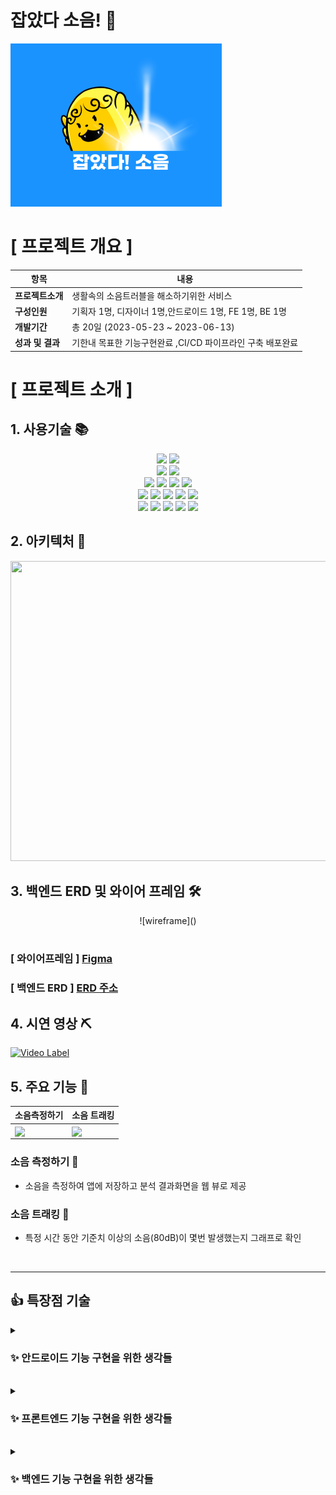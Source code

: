 
# 잡았다 소음!  👋


 [![android](/profile/마스코트.png)](https://drive.google.com/file/d/1rRvhvFjUJRRTOW-yiM6hZ4_TpH39x9fd/view?usp=sharing)


#  [ 프로젝트 개요 ]


| 항목      | 내용                              |
|---------|---------------------------------|
| **프로젝트소개**  | 생활속의 소음트러블을 해소하기위한 서비스          |
| **구성인원**    | 기획자 1명, 디자이너 1명,안드로이드 1명, FE 1명, BE 1명          |
| **개발기간**    | 총 20일 (2023-05-23 ~ 2023-06-13) |
| **성과 및 결과** | 기한내 목표한 기능구현완료 ,CI/CD 파이프라인 구축 배포완료 |


# [ 프로젝트 소개 ]

## 1. 사용기술 📚
<div align="center">
 <span>
  <img src="https://img.shields.io/badge/android-3DDC84?style=flat-square&logo=android&logoColor=white"/> 
     <img src="https://img.shields.io/badge/kotlin-7F52FF?style=flat-square&logo=kotlin&logoColor=white"/> 
 </span>
 <br>
  <span>
    <img src="https://img.shields.io/badge/python-3776AB?style=flat-square&logo=python&logoColor=white"/>
    <img src="https://img.shields.io/badge/tensorflow-FF6F00?style=flat&logo=tensorflow&logoColor=white"/> 
  </span>
   <br>
   <span>
   <img src="https://img.shields.io/badge/react-61DAFB?style=flat-square&logo=react&logoColor=white"/>
   <img src="https://img.shields.io/badge/reactrouter-CA4245?style=flat&logo=reactrouter&logoColor=white"/> 
   <img src="https://img.shields.io/badge/axios-5A29E4?style=flat&logo=axios&logoColor=white"/> 
   <img src="https://img.shields.io/badge/vercel-000000?style=flat&logo=vercel&logoColor=white"/> 
</span>
  <br>
  <span>
  <img src="https://img.shields.io/badge/springboot-6DB33F?style=flat-square&logo=springboot&logoColor=white"/>
  <img src="https://img.shields.io/badge/gradle-02303A?style=flat-square&logo=gradle&logoColor=white"/>
  <img src="https://img.shields.io/badge/Java-007396?style=flat&logo=OpenJDK&logoColor=white"/>
  <img src="https://img.shields.io/badge/mysql-4479A1?style=flat-square&logo=mysql&logoColor=white"/>
  <img src="https://img.shields.io/badge/amazonrds-527FFF?style=flat&logo=amazonrds&logoColor=white"/>
</span>
<br>
<span>
  <img src="https://img.shields.io/badge/nginx-009639?style=flat-square&logo=nginx&logoColor=white"/>
  <img src="https://img.shields.io/badge/amazonec2-FF9900?style=flat&logo=amazonec2&logoColor=white"/>
  <img src="https://img.shields.io/badge/amazons3-569A31?style=flat-square&logo=amazons3&logoColor=white"/>
  <img src="https://img.shields.io/badge/github-181717?style=flat&logo=github&logoColor=white"/>
  <img src="https://img.shields.io/badge/githubactions-2088FF?style=flat-square&logo=githubactions&logoColor=white"/>
</span>
  <br>

</div>
                

## 2. 아키텍처 🔔
<div align="center">
<img src="https://github.com/Greenie-crew/.github/assets/71303448/7c894022-9677-4202-8762-0fdc0b378e6a"  width="600" height="480">
</div>

## 3. 백엔드 ERD 및 와이어 프레임 🛠
<div align="center">
 ![wireframe]()
</div><br>

### [ 와이어프레임 ]   [ Figma ](https://www.figma.com/file/D1FJxm69kI0QDLSWs0adiG/Greenie-%EC%9E%A1%EC%95%98%EB%8B%A4!-%EC%86%8C%EC%9D%8C?type=design&node-id=0%3A1&t=o3BrwVucKr5HeBse-1)

### [ 백엔드 ERD ]  [ERD 주소](https://www.erdcloud.com/d/qro5eibi6BhBKvKSQ)


## 4. 시연 영상 ⛏

  [![Video Label](http://img.youtube.com/vi/ElwwGIre76s/0.jpg)](https://youtu.be/ElwwGIre76s)



## 5. 주요 기능 🎨

| 소음측정하기      | 소음 트래킹                             |
|---------------------------------|---------------------------------|
| <img align="center" src="https://github.com/Greenie-crew/.github/assets/71303448/7c61d241-4687-498c-b170-812fb178d252" width="240">| <img align="center" src="https://github.com/Greenie-crew/.github/assets/71303448/bff39e9b-7b61-49ae-9594-fb7d25ae336a" width="240">|


###  소음 측정하기 🎉 

- 소음을 측정하여 앱에 저장하고 분석 결과화면을 웹 뷰로 제공

  
###  소음 트래킹 🎉
- 특정 시간 동안 기준치 이상의 소음(80dB)이 몇번 발생했는지 그래프로 확인

<br>
<hr/>

## 👍 특장점 기술 

<details>
<summary>
<h3>✨ 안드로이드 기능 구현을 위한 생각들 </h3>
</summary>
<div markdown="1">

- 코드 컨벤션
    - **협업 및 분업**을 원활하게 하기 위해 개발 시 **통일성**을 부여하고자 많이 고민했어요.
    - **TypeScript,  Prettier** 덕분에 버그를 예방하고 협업 생산성을 높일 수 있었어요.
    - `Button` `Label` `Input` `Title`과 같은 **재 사용성**이 요구되는 UI 요소는 **Atom 단위**로 설계하여 **생산성**을 높일 수 있었어요
    - Type은 확장이 용이하도록 BaseType을 선언해 중복되는 Property를 줄였어요.
    - 덕분에 200줄의 Type 코드가 60줄로 줄어 들 수 있었어요.
    - 그 외 통일해야 할 부분을 발견하면 즉시 함께 고민하고 실행했어요.

- 기술
    - **RTK** 를 사용하여 Client 상태를 관리했어요.
    - **RTK Query**를 활용하여 Server 상태를 관리하였으며, Caching을 활용하여 통신 비용을 줄일 수 있었어요.
    - 덕분에 응답 다음 작업이나 에러 발생 시에도 통일된 작업을 수행할 수 있었어요.
    - **Emotion**을 활용한 스타일링 작업 시에 글로벌 스타일 적용과 **Typo, Palette**로 선언한 변수를 이용하도록 협의하여 통일성을 부여했어요.

</div>
</details>
<br>

<details>
<summary>
<h3>✨ 프론트엔드 기능 구현을 위한 생각들</h3>
</summary>
<div markdown="1">

- 코드 컨벤션
    - **협업 및 분업**을 원활하게 하기 위해 개발 시 **통일성**을 부여하고자 많이 고민했어요.
    - **TypeScript,  Prettier** 덕분에 버그를 예방하고 협업 생산성을 높일 수 있었어요.
    - `Button` `Label` `Input` `Title`과 같은 **재 사용성**이 요구되는 UI 요소는 **Atom 단위**로 설계하여 **생산성**을 높일 수 있었어요
    - Type은 확장이 용이하도록 BaseType을 선언해 중복되는 Property를 줄였어요.
    - 덕분에 200줄의 Type 코드가 60줄로 줄어 들 수 있었어요.
    - 그 외 통일해야 할 부분을 발견하면 즉시 함께 고민하고 실행했어요.

- 기술
    - **RTK** 를 사용하여 Client 상태를 관리했어요.
    - **RTK Query**를 활용하여 Server 상태를 관리하였으며, Caching을 활용하여 통신 비용을 줄일 수 있었어요.
    - 덕분에 응답 다음 작업이나 에러 발생 시에도 통일된 작업을 수행할 수 있었어요.
    - **Emotion**을 활용한 스타일링 작업 시에 글로벌 스타일 적용과 **Typo, Palette**로 선언한 변수를 이용하도록 협의하여 통일성을 부여했어요.

</div>
</details>
<br>

<details>
<summary>
<h3>✨ 백엔드 기능 구현을 위한 생각들 </h3>
</summary>
<div markdown="1">

    

- 기술 
   - java <br>
    ◻ 내부 클래스를 활용해서 request 클래스로 들어오고 response 클래스로 나가는 변수를 핸들링하여 원하는 변수만 접근하도록 구현하였습니다. <br>
    ◻ 제너릭 클래스를 활용하여 의도한 구조를 가진 Object를 응답하도록 구현하였습니다. <br>
   - 추천 상품 조회 기능 구현 <br>
    ◻ 소음 

 - 트래픽

</div>
</details>







<!--

**Here are some ideas to get you started:**

🙋‍♀️ A short introduction - what is your organization all about?
🌈 Contribution guidelines - how can the community get involved?
👩‍💻 Useful resources - where can the community find your docs? Is there anything else the community should know?
🍿 Fun facts - what does your team eat for breakfast?
🧙 Remember, you can do mighty things with the power of [Markdown](https://docs.github.com/github/writing-on-github/getting-started-with-writing-and-formatting-on-github/basic-writing-and-formatting-syntax)
-->
